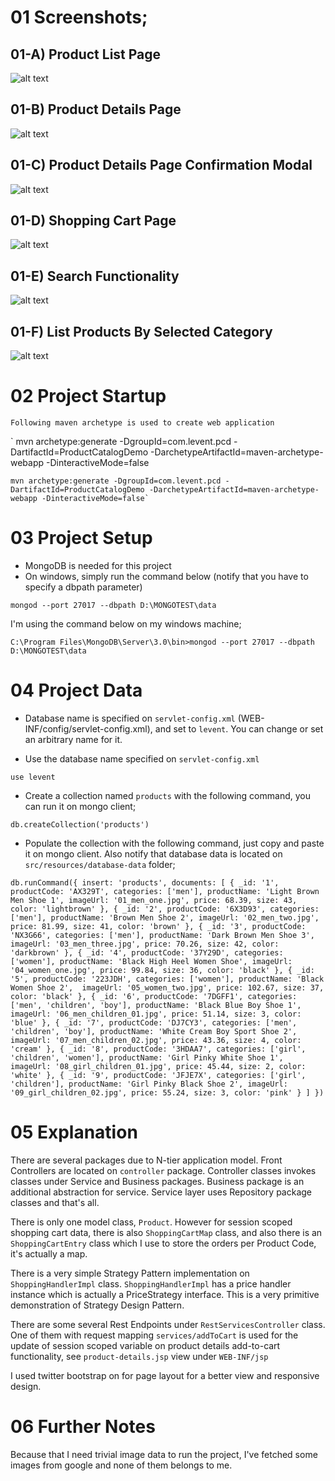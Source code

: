 # 01 Screenshots;

## 01-A) Product List Page

![alt text](http://leventdivilioglu.com/prod-cata-ss/01_products-list-page.png "Product List Page")

## 01-B) Product Details Page

![alt text](http://leventdivilioglu.com/prod-cata-ss/02_product-detail-page.png "Product Detail Page")

## 01-C) Product Details Page Confirmation Modal

![alt text](http://leventdivilioglu.com/prod-cata-ss/03_product-detail-page-confirmation.png "Product Detail Page Confirmation")

## 01-D) Shopping Cart Page

![alt text](http://leventdivilioglu.com/prod-cata-ss/04_shopping-cart-page.png "Shopping Cart Page")

## 01-E) Search Functionality

![alt text](http://leventdivilioglu.com/prod-cata-ss/05_search-functionality.png "Search Screenshot")

## 01-F) List Products By Selected Category

![alt text](http://leventdivilioglu.com/prod-cata-ss/06-list-by-category.png "Category Listing Screenshot")

# 02 Project Startup

	Following maven archetype is used to create web application

`	mvn archetype:generate
		-DgroupId=com.levent.pcd
		-DartifactId=ProductCatalogDemo
		-DarchetypeArtifactId=maven-archetype-webapp
		-DinteractiveMode=false
		
	mvn archetype:generate -DgroupId=com.levent.pcd -DartifactId=ProductCatalogDemo -DarchetypeArtifactId=maven-archetype-webapp -DinteractiveMode=false`

# 03 Project Setup

- MongoDB is needed for this project
- On windows, simply run the command below (notify that you have to specify a dbpath parameter)

`mongod --port 27017 --dbpath D:\MONGOTEST\data`

I'm using the command below on my windows machine;

`C:\Program Files\MongoDB\Server\3.0\bin>mongod --port 27017 --dbpath D:\MONGOTEST\data`

# 04 Project Data

- Database name is specified on `servlet-config.xml` (WEB-INF/config/servlet-config.xml), 
and set to `levent`. You can change or set an arbitrary name for it.

- Use the database name specified on `servlet-config.xml`

`use levent`

- Create a collection named `products` with the following command, you can run it on mongo client;

`db.createCollection('products')`

- Populate the collection with the following command, just copy and paste it on mongo client.
Also notify that database data is located on `src/resources/database-data` folder;

`db.runCommand({
	insert: 'products',
	documents: [
		{
			_id: '1',
			productCode: 'AX329T',
			categories: ['men'],
			productName: 'Light Brown Men Shoe 1',
			imageUrl: '01_men_one.jpg',
			price: 68.39,
			size: 43,
			color: 'lightbrown'
		},
		{
			_id: '2',
			productCode: '6X3D93',
			categories: ['men'],
			productName: 'Brown Men Shoe 2',
			imageUrl: '02_men_two.jpg',
			price: 81.99,
			size: 41,
			color: 'brown'
		},
		{
			_id: '3',
			productCode: 'NX3G66',
			categories: ['men'],
			productName: 'Dark Brown Men Shoe 3',
			imageUrl: '03_men_three.jpg',
			price: 70.26,
			size: 42,
			color: 'darkbrown'
		},
		{
			_id: '4',
			productCode: '37Y29D',
			categories: ['women'],
			productName: 'Black High Heel Women Shoe',
			imageUrl: '04_women_one.jpg',
			price: 99.84,
			size: 36,
			color: 'black'
		},
		{
			_id: '5',
			productCode: '223JDH',
			categories: ['women'],
			productName: 'Black Women Shoe 2', 
			imageUrl: '05_women_two.jpg',
			price: 102.67,
			size: 37,
			color: 'black'
		},
		{
			_id: '6',
			productCode: '7DGFF1',
			categories: ['men', 'children', 'boy'],
			productName: 'Black Blue Boy Shoe 1',
			imageUrl: '06_men_children_01.jpg',
			price: 51.14,
			size: 3,
			color: 'blue'
		},
		{
			_id: '7',
			productCode: 'DJ7CY3',
			categories: ['men',	'children', 'boy'],
			productName: 'White Cream Boy Sport Shoe 2',
			imageUrl: '07_men_children_02.jpg',
			price: 43.36,
			size: 4,
			color: 'cream'
		},
		{
			_id: '8',
			productCode: '3HDAA7',
			categories: ['girl', 'children', 'women'],
			productName: 'Girl Pinky White Shoe 1',
			imageUrl: '08_girl_children_01.jpg',
			price: 45.44,
			size: 2,
			color: 'white'
		},
		{
			_id: '9',
			productCode: 'JFJE7X',
			categories: ['girl', 'children'],
			productName: 'Girl Pinky Black Shoe 2',
			imageUrl: '09_girl_children_02.jpg',
			price: 55.24,
			size: 3,
			color: 'pink'
		}
	]
})`

# 05 Explanation

There are several packages due to N-tier application model. Front Controllers are located on `controller` package. Controller classes invokes classes under Service and Business packages. Business package is an additional abstraction for service. Service layer uses Repository package classes and that's all.

There is only one model class, `Product`. However for session scoped shopping cart data, there is also `ShoppingCartMap` class, and also there is an `ShoppingCartEntry` class which I use to store the orders per Product Code, it's actually a map.

There is a very simple Strategy Pattern implementation on `ShoppingHandlerImpl` class. `ShoppingHandlerImpl` has a price handler instance which is actually a PriceStrategy interface. This is a very primitive demonstration of Strategy Design Pattern.

There are some several Rest Endpoints under `RestServicesController` class. One of them with request mapping `services/addToCart` is used for the update of session scoped variable on product details add-to-cart functionality, see `product-details.jsp` view under `WEB-INF/jsp`

I used twitter bootstrap on for page layout for a better view and responsive design.

# 06 Further Notes

Because that I need trivial image data to run the project, I've fetched some images from google and none of them
belongs to me.